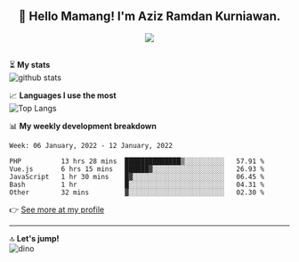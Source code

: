 <h2 align="center">👋 Hello Mamang! I'm Aziz Ramdan Kurniawan.</h2>  
<p align="center">
  <img src="https://komarev.com/ghpvc/?username=azizramdan"> <br><br>
</p>
    
⏳ **My stats**  
![github stats](https://github-readme-stats.vercel.app/api?username=azizramdan&show_icons=true&count_private=true&title_color=000&hide_border=true&hide_title=true)  

📈 **Languages I use the most**  
![Top Langs](https://github-readme-stats.vercel.app/api/top-langs/?username=azizramdan&layout=compact&langs_count=6&hide=tsql&hide_border=true&hide_title=true&exclude_repo=Futsal-Go,Futsal-Go-Admin,Sistem-Informasi-Sensus-Harian-Rawat-Inap)  

📊 **My weekly development breakdown**
<!--START_SECTION:waka-->
```text
Week: 06 January, 2022 - 12 January, 2022

PHP          13 hrs 28 mins  ██████████████▒░░░░░░░░░░   57.91 % 
Vue.js       6 hrs 15 mins   ██████▓░░░░░░░░░░░░░░░░░░   26.93 % 
JavaScript   1 hr 30 mins    █▓░░░░░░░░░░░░░░░░░░░░░░░   06.45 % 
Bash         1 hr            █░░░░░░░░░░░░░░░░░░░░░░░░   04.31 % 
Other        32 mins         ▓░░░░░░░░░░░░░░░░░░░░░░░░   02.30 % 
```
<!--END_SECTION:waka-->
👉 [See more at my profile](https://wakatime.com/@azizramdan)
***
🔝 **Let's jump!**  
![dino](https://raw.githubusercontent.com/azizramdan/azizramdan/master/dino.gif)  
